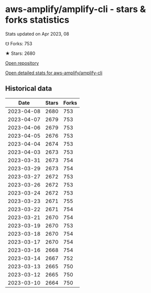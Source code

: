 # aws-amplify/amplify-cli - stars & forks statistics

Stats updated on Apr 2023, 08

☋ Forks: 753

★ Stars: 2680

[Open repository](https://github.com/aws-amplify/amplify-cli)

[Open detailed stats for aws-amplify/amplify-cli](https://reviewgithub.com/rep/aws-amplify/amplify-cli)

## Historical data
| Date | Stars | Forks |
|------|-------|-------|
| 2023-04-08 | 2680 | 753 | 
| 2023-04-07 | 2679 | 753 | 
| 2023-04-06 | 2679 | 753 | 
| 2023-04-05 | 2676 | 753 | 
| 2023-04-04 | 2674 | 753 | 
| 2023-04-03 | 2673 | 753 | 
| 2023-03-31 | 2673 | 754 | 
| 2023-03-29 | 2673 | 754 | 
| 2023-03-27 | 2672 | 753 | 
| 2023-03-26 | 2672 | 753 | 
| 2023-03-24 | 2672 | 753 | 
| 2023-03-23 | 2671 | 755 | 
| 2023-03-22 | 2671 | 754 | 
| 2023-03-21 | 2670 | 754 | 
| 2023-03-19 | 2670 | 753 | 
| 2023-03-18 | 2670 | 754 | 
| 2023-03-17 | 2670 | 754 | 
| 2023-03-16 | 2668 | 754 | 
| 2023-03-14 | 2667 | 752 | 
| 2023-03-13 | 2665 | 750 | 
| 2023-03-12 | 2665 | 750 | 
| 2023-03-10 | 2664 | 750 | 

